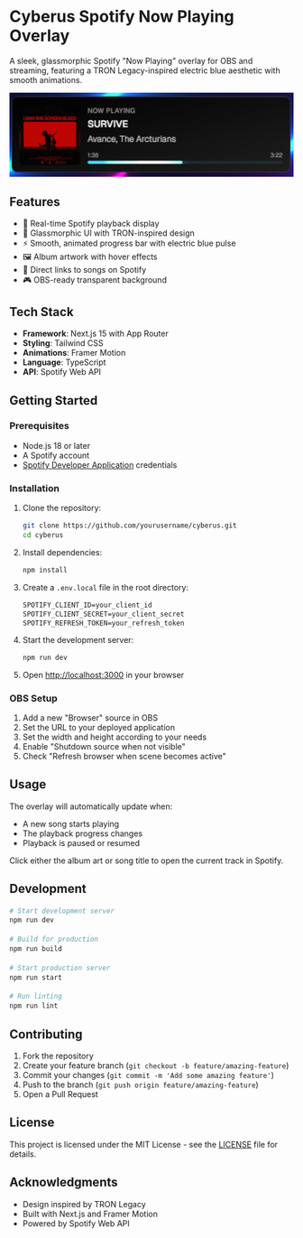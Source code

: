 # Cyberus Spotify Now Playing Overlay

A sleek, glassmorphic Spotify "Now Playing" overlay for OBS and streaming, featuring a TRON Legacy-inspired electric blue aesthetic with smooth animations.

![Spotify Now Playing Overlay](preview.png)

## Features

- 🎵 Real-time Spotify playback display
- 🌟 Glassmorphic UI with TRON-inspired design
- ⚡ Smooth, animated progress bar with electric blue pulse
- 🖼️ Album artwork with hover effects
- 🔗 Direct links to songs on Spotify
- 🎮 OBS-ready transparent background

## Tech Stack

- **Framework**: Next.js 15 with App Router
- **Styling**: Tailwind CSS
- **Animations**: Framer Motion
- **Language**: TypeScript
- **API**: Spotify Web API

## Getting Started

### Prerequisites

- Node.js 18 or later
- A Spotify account
- [Spotify Developer Application](https://developer.spotify.com/dashboard) credentials

### Installation

1. Clone the repository:
   ```bash
   git clone https://github.com/yourusername/cyberus.git
   cd cyberus
   ```

2. Install dependencies:
   ```bash
   npm install
   ```

3. Create a `.env.local` file in the root directory:
   ```env
   SPOTIFY_CLIENT_ID=your_client_id
   SPOTIFY_CLIENT_SECRET=your_client_secret
   SPOTIFY_REFRESH_TOKEN=your_refresh_token
   ```

4. Start the development server:
   ```bash
   npm run dev
   ```

5. Open [http://localhost:3000](http://localhost:3000) in your browser

### OBS Setup

1. Add a new "Browser" source in OBS
2. Set the URL to your deployed application
3. Set the width and height according to your needs
4. Enable "Shutdown source when not visible"
5. Check "Refresh browser when scene becomes active"

## Usage

The overlay will automatically update when:
- A new song starts playing
- The playback progress changes
- Playback is paused or resumed

Click either the album art or song title to open the current track in Spotify.

## Development

```bash
# Start development server
npm run dev

# Build for production
npm run build

# Start production server
npm run start

# Run linting
npm run lint
```

## Contributing

1. Fork the repository
2. Create your feature branch (`git checkout -b feature/amazing-feature`)
3. Commit your changes (`git commit -m 'Add some amazing feature'`)
4. Push to the branch (`git push origin feature/amazing-feature`)
5. Open a Pull Request

## License

This project is licensed under the MIT License - see the [LICENSE](LICENSE) file for details.

## Acknowledgments

- Design inspired by TRON Legacy
- Built with Next.js and Framer Motion
- Powered by Spotify Web API
